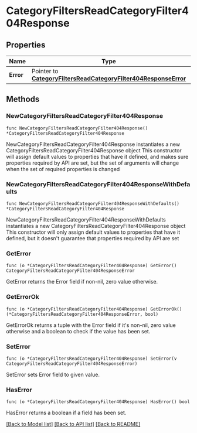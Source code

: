 # CategoryFiltersReadCategoryFilter404Response

## Properties

Name | Type | Description | Notes
------------ | ------------- | ------------- | -------------
**Error** | Pointer to [**CategoryFiltersReadCategoryFilter404ResponseError**](CategoryFiltersReadCategoryFilter404ResponseError.md) |  | [optional] 

## Methods

### NewCategoryFiltersReadCategoryFilter404Response

`func NewCategoryFiltersReadCategoryFilter404Response() *CategoryFiltersReadCategoryFilter404Response`

NewCategoryFiltersReadCategoryFilter404Response instantiates a new CategoryFiltersReadCategoryFilter404Response object
This constructor will assign default values to properties that have it defined,
and makes sure properties required by API are set, but the set of arguments
will change when the set of required properties is changed

### NewCategoryFiltersReadCategoryFilter404ResponseWithDefaults

`func NewCategoryFiltersReadCategoryFilter404ResponseWithDefaults() *CategoryFiltersReadCategoryFilter404Response`

NewCategoryFiltersReadCategoryFilter404ResponseWithDefaults instantiates a new CategoryFiltersReadCategoryFilter404Response object
This constructor will only assign default values to properties that have it defined,
but it doesn't guarantee that properties required by API are set

### GetError

`func (o *CategoryFiltersReadCategoryFilter404Response) GetError() CategoryFiltersReadCategoryFilter404ResponseError`

GetError returns the Error field if non-nil, zero value otherwise.

### GetErrorOk

`func (o *CategoryFiltersReadCategoryFilter404Response) GetErrorOk() (*CategoryFiltersReadCategoryFilter404ResponseError, bool)`

GetErrorOk returns a tuple with the Error field if it's non-nil, zero value otherwise
and a boolean to check if the value has been set.

### SetError

`func (o *CategoryFiltersReadCategoryFilter404Response) SetError(v CategoryFiltersReadCategoryFilter404ResponseError)`

SetError sets Error field to given value.

### HasError

`func (o *CategoryFiltersReadCategoryFilter404Response) HasError() bool`

HasError returns a boolean if a field has been set.


[[Back to Model list]](../README.md#documentation-for-models) [[Back to API list]](../README.md#documentation-for-api-endpoints) [[Back to README]](../README.md)


